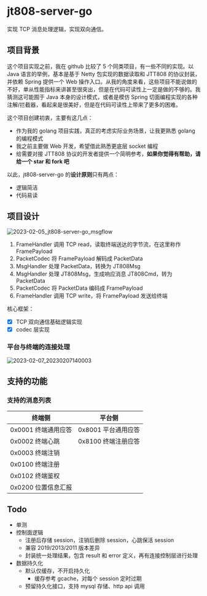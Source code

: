 # jt808-server-go

实现 TCP 消息处理逻辑，实现双向通信。

## 项目背景

这个项目实现之前，我在 github 比较了 5 个同类项目，有一些不同的实现。以 Java 语言的举例，基本是基于 Netty 包实现的数据读取和 JTT808 的协议封装，并依赖 Spring 提供一个 Web 操作入口。从我的角度来看，这些项目不能说做的不好，单从性能指标来讲甚至很突出，但是在代码可读性上一定是做的不够的。我猜测这可能囿于 Java 本身的设计模式，或者是模仿 Spring 切面编程实现的各种注解/拦截器，看起来是很美好，但是在代码可读性上带来了更多的困难。

这个项目创建初衷，主要有这几点：
- 作为我的 golang 项目实践，真正的考虑实际业务场景，让我更熟悉 golang 的编程模式
- 我之前主要做 Web 开发，希望借此熟悉更底层 socket 编程
- 给需要对接 JTT808 协议的开发者提供一个简明参考，**如果你觉得有帮助，请给一个 star 和 fork 吧**

以此，jt808-server-go 的**设计原则**只有两点：
- 逻辑简洁
- 代码易读

## 项目设计

![2023-02-05_jt808-server-go_msgflow](https://ghproxy.com/https://raw.githubusercontent.com/fakeYanss/imgplace/master/2023/2023-02-05_jt808-server-go_msgflow.png)

1. FrameHandler 调用 TCP read，读取终端送达的字节流，在这里称作 FramePayload
2. PacketCodec 将 FramePayload 解码成 PacketData
3. MsgHandler 处理 PacketData，转换为 JT808Msg
4. MsgHandler 处理 JT808Msg，生成响应消息 JT808Cmd，转为 PacketData
5. PacketCodec 将 PacketData 编码成 FramePayload
6. FrameHandler 调用 TCP write，将 FramePayload 发送给终端

核心框架：
- [x] TCP 双向通信基础逻辑实现
- [x] codec 层实现

### 平台与终端的连接处理

![2023-02-07_20230207140003](https://ghproxy.com/https://raw.githubusercontent.com/fakeYanss/imgplace/master/2023/2023-02-07_20230207140003.png)

## 支持的功能

### 支持的消息列表
| 终端侧              | 平台侧              |
| ------------------- | ------------------- |
| 0x0001 终端通用应答 | 0x8001 平台通用应答 |
| 0x0002 终端心跳     | 0x8100 终端注册应答 |
| 0x0003 终端注销     |                     |
| 0x0100 终端注册     |                     |
| 0x0102 终端鉴权     |                     |
| 0x0200 位置信息汇报 |                     |

## Todo

- 单测
- 控制面逻辑
  - 注册后存储 session，注销后删除 session，心跳保活 session
  - 兼容 2019/2013/2011 版本差异
  - 封装统一处理结果，包含 result 和 error 定义，再有连接控制层进行处理
- 数据持久化
  - 默认仅缓存，不开启持久化
    - 缓存参考 gcache，对每个 session 定时过期
  - 预留持久化接口，支持 mysql 存储、http api 调用
